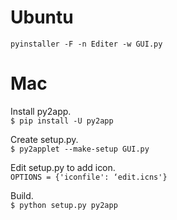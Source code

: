 # Ubuntu
`pyinstaller -F -n Editer -w GUI.py`

# Mac
Install py2app.   
`$ pip install -U py2app`

Create setup.py.   
`$ py2applet --make-setup GUI.py`

Edit setup.py to add icon.   
`OPTIONS = {'iconfile': ‘edit.icns'}`

Build.   
`$ python setup.py py2app`